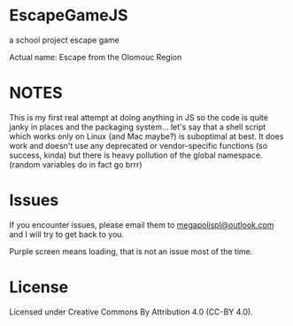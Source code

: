 # EscapeGameJS

a school project escape game

Actual name: Escape from the Olomouc Region

# NOTES
This is my first real attempt at doing anything in JS so the code is quite janky in places and the packaging system... let's say that a shell script which works only on Linux (and Mac maybe?) is suboptimal at best. It does work and doesn't use any deprecated or vendor-specific functions (so success, kinda) but there is heavy pollution of the global namespace. (random variables do in fact go brrr)

# Issues
If you encounter issues, please email them to megapolispl@outlook.com and I will try to get back to you.

Purple screen means loading, that is not an issue most of the time.

# License
Licensed under Creative Commons By Attribution 4.0 (CC-BY 4.0).
